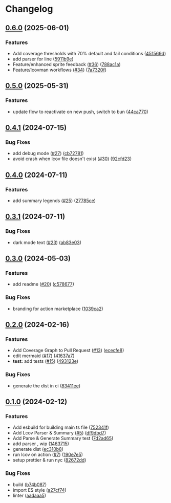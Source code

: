 # Changelog

## [0.6.0](https://github.com/pre-history/lcov-summary-action/compare/lcov-summary-action-v0.5.0...lcov-summary-action-v0.6.0) (2025-06-01)


### Features

* Add coverage thresholds with 70% default and fail conditions ([451569d](https://github.com/pre-history/lcov-summary-action/commit/451569deb083b0475641d2a740587d3a85c69399))
* add parser for line ([5911b9e](https://github.com/pre-history/lcov-summary-action/commit/5911b9e92f8b20bb3dbc8b1195d1d80656a7000e))
* Feature/enhanced sprite feedback ([#36](https://github.com/pre-history/lcov-summary-action/issues/36)) ([788ac1a](https://github.com/pre-history/lcov-summary-action/commit/788ac1ad6eab9fa16e08ae4d550e04eb83e9e1ed))
* Feature/lcovman workflows ([#34](https://github.com/pre-history/lcov-summary-action/issues/34)) ([7a7320f](https://github.com/pre-history/lcov-summary-action/commit/7a7320f54a660e2997395104982d596790546c84))

## [0.5.0](https://github.com/pre-history/lcov-summary-action/compare/lcov-summary-action-v0.4.1...lcov-summary-action-v0.5.0) (2025-05-31)


### Features

* update flow to reactivate on new push, switch to bun ([44ca770](https://github.com/pre-history/lcov-summary-action/commit/44ca770fdef6ac28f72c2054979e937f8df1360a))

## [0.4.1](https://github.com/pre-history/lcov-summary-action/compare/lcov-summary-action-v0.4.0...lcov-summary-action-v0.4.1) (2024-07-15)


### Bug Fixes

* add debug mode ([#27](https://github.com/pre-history/lcov-summary-action/issues/27)) ([cb72781](https://github.com/pre-history/lcov-summary-action/commit/cb727810adcb6979ee5e2d38b19c7240c3de8af0))
* avoid crash when lcov file doesn't exist ([#30](https://github.com/pre-history/lcov-summary-action/issues/30)) ([92cfd23](https://github.com/pre-history/lcov-summary-action/commit/92cfd232d5e397a09938971d49a962be66c7ca42))

## [0.4.0](https://github.com/pre-history/lcov-summary-action/compare/lcov-summary-action-v0.3.1...lcov-summary-action-v0.4.0) (2024-07-11)


### Features

* add summary legends ([#25](https://github.com/pre-history/lcov-summary-action/issues/25)) ([27785ce](https://github.com/pre-history/lcov-summary-action/commit/27785ce6e8ae369832ca055f2d62bb20180644d5))

## [0.3.1](https://github.com/pre-history/lcov-summary-action/compare/lcov-summary-action-v0.3.0...lcov-summary-action-v0.3.1) (2024-07-11)


### Bug Fixes

* dark mode text ([#23](https://github.com/pre-history/lcov-summary-action/issues/23)) ([ab83e03](https://github.com/pre-history/lcov-summary-action/commit/ab83e03dd7b68f447a6d9e01be55e215dc99d734))

## [0.3.0](https://github.com/pre-history/lcov-summary-action/compare/lcov-summary-action-v0.2.0...lcov-summary-action-v0.3.0) (2024-05-03)


### Features

* add readme ([#20](https://github.com/pre-history/lcov-summary-action/issues/20)) ([c578677](https://github.com/pre-history/lcov-summary-action/commit/c578677f611f6aa60dbc58dc9aa127232a0a9035))


### Bug Fixes

* branding for action marketplace ([1039ca2](https://github.com/pre-history/lcov-summary-action/commit/1039ca287129f4bc08023b14f9cc8bd2f3bbe9f5))

## [0.2.0](https://github.com/pre-history/lcov-summary-action/compare/lcov-summary-action-v0.1.0...lcov-summary-action-v0.2.0) (2024-02-16)


### Features

* Add Coverage Graph to Pull Request ([#13](https://github.com/pre-history/lcov-summary-action/issues/13)) ([ececfe8](https://github.com/pre-history/lcov-summary-action/commit/ececfe82fd843f92df001b23a2d196fa5f625e06))
* edit mermaid ([#17](https://github.com/pre-history/lcov-summary-action/issues/17)) ([41637a7](https://github.com/pre-history/lcov-summary-action/commit/41637a76845e64f03b57822ecb2787ed9db0c249))
* **test:** add tests ([#15](https://github.com/pre-history/lcov-summary-action/issues/15)) ([493123e](https://github.com/pre-history/lcov-summary-action/commit/493123e58a11ffc91deb280387df360e04df2c5a))


### Bug Fixes

* generate the dist in ci ([83411ee](https://github.com/pre-history/lcov-summary-action/commit/83411eea338cd8102710130ef95661a0e5c3e94d))

## [0.1.0](https://github.com/pre-history/lcov-summary-action/compare/lcov-summary-action-v0.0.1...lcov-summary-action-v0.1.0) (2024-02-12)


### Features

* Add esbuild for building main ts file ([752341f](https://github.com/pre-history/lcov-summary-action/commit/752341f03dc53f42b6e80b3c8e82816af6076fdd))
* Add Lcov Parser & Summary  ([#5](https://github.com/pre-history/lcov-summary-action/issues/5)) ([df9dbd7](https://github.com/pre-history/lcov-summary-action/commit/df9dbd7c6d46e9182ffce3101c998c19f60c870a))
* Add Parse & Generate Summary test ([7d2ad65](https://github.com/pre-history/lcov-summary-action/commit/7d2ad656df345fd6179ec834ef439826b6c0afa6))
* add parser , wip ([1463715](https://github.com/pre-history/lcov-summary-action/commit/14637152db8d99a8a4e4bb6209c06d1e624d825c))
* generate dist ([ec310b8](https://github.com/pre-history/lcov-summary-action/commit/ec310b82ae1922795cbd7213786fcdfe3a18969b))
* run lcov on action ([#7](https://github.com/pre-history/lcov-summary-action/issues/7)) ([190e7e5](https://github.com/pre-history/lcov-summary-action/commit/190e7e5b55b499eedf332ee6e4a5947b0e8afcdb))
* setup prettier & run nyc ([82672dd](https://github.com/pre-history/lcov-summary-action/commit/82672dd7be2076e7524677b21c06c5bfec1d3cb8))


### Bug Fixes

* build ([b74b087](https://github.com/pre-history/lcov-summary-action/commit/b74b08772e8ad23779727bdcaae42b925c5f413d))
* import ES style ([a27cf74](https://github.com/pre-history/lcov-summary-action/commit/a27cf749836be98fe97e13c9bb401259827b955f))
* linter ([aadaaa5](https://github.com/pre-history/lcov-summary-action/commit/aadaaa5d2805da9e683f4999586e9a62bed22082))
